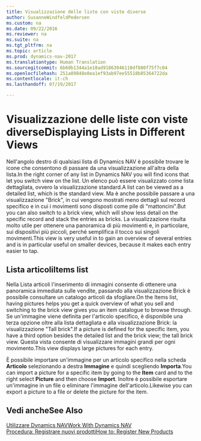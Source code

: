 ```yaml
---
title: Visualizzazione delle liste con viste diverse
author: SusanneWindfeldPedersen
ms.custom: na
ms.date: 09/22/2016
ms.reviewer: na
ms.suite: na
ms.tgt_pltfrm: na
ms.topic: article
ms.prod: dynamics-nav-2017
ms.translationtype: Human Translation
ms.sourcegitcommit: 6b60b1344a1e18ad91863046110df880f75f7c04
ms.openlocfilehash: 251a89848e8ea1ef93ab97ee55518b85364722da
ms.contentlocale: it-ch
ms.lasthandoff: 07/19/2017

---
```


# <a name="displaying-lists-in-different-views"></a><span data-ttu-id="99d0f-102">Visualizzazione delle liste con viste diverse</span><span class="sxs-lookup"><span data-stu-id="99d0f-102">Displaying Lists in Different Views</span></span>
<span data-ttu-id="99d0f-103">Nell'angolo destro di qualsiasi lista di Dynamics NAV è possibile trovare le icone che consentono di passare da una visualizzazione all'altra della lista.</span><span class="sxs-lookup"><span data-stu-id="99d0f-103">In the right corner of any list in Dynamics NAV you will find icons that let you switch view on the list.</span></span> <span data-ttu-id="99d0f-104">Un elenco può essere visualizzato come lista dettagliata, ovvero la visualizzazione standard.</span><span class="sxs-lookup"><span data-stu-id="99d0f-104">A list can be viewed as a detailed list, which is the standard view.</span></span> <span data-ttu-id="99d0f-105">Ma è anche possibile passare a una visualizzazione "Brick", in cui vengono mostrati meno dettagli sul record specifico e in cui i movimenti sono disposti come pile di "mattoncini".</span><span class="sxs-lookup"><span data-stu-id="99d0f-105">But you can also switch to a brick view, which will show less detail on the specific record and stack the entries as bricks.</span></span> <span data-ttu-id="99d0f-106">La visualizzazione risulta molto utile per ottenere una panoramica di più movimenti e, in particolare, sui dispositivi più piccoli, perché semplifica il tocco sui singoli movimenti.</span><span class="sxs-lookup"><span data-stu-id="99d0f-106">This view is very useful in to gain an overview of several entries and is in particular useful on smaller devices, because it makes each entry easier to tap.</span></span>

## <a name="items-list"></a><span data-ttu-id="99d0f-107">Lista articoli</span><span class="sxs-lookup"><span data-stu-id="99d0f-107">Items list</span></span>
<span data-ttu-id="99d0f-108">Nella Lista articoli l'inserimento di immagini consente di ottenere una panoramica immediata sulle vendite, passando alla visualizzazione Brick è possibile consultare un catalogo articoli da sfogliare.</span><span class="sxs-lookup"><span data-stu-id="99d0f-108">On the Items list, having pictures helps you get a quick overview of what you sell and switching to the brick view gives you an item catalogue to browse through.</span></span> <span data-ttu-id="99d0f-109">Se un'immagine viene definita per l'articolo specifico, è disponibile una terza opzione oltre alla lista dettagliata e alla visualizzazione Brick: la visualizzazione "Tall brick".</span><span class="sxs-lookup"><span data-stu-id="99d0f-109">If a picture is defined for the specific item, you have a third option besides the detailed list and the brick view; the tall brick view.</span></span> <span data-ttu-id="99d0f-110">Questa vista consente di visualizzare immagini grandi per ogni movimento.</span><span class="sxs-lookup"><span data-stu-id="99d0f-110">This view displays large pictures for each entry.</span></span>

<span data-ttu-id="99d0f-111">È possibile importare un'immagine per un articolo specifico nella scheda **Articolo** selezionando a destra **Immagine** e quindi scegliendo **Importa**.</span><span class="sxs-lookup"><span data-stu-id="99d0f-111">You can import a picture for a specific item by going to the **Item** card and to the right select **Picture** and then choose **Import**.</span></span> <span data-ttu-id="99d0f-112">Inoltre è possibile esportare un'immagine in un file o eliminare l'immagine dell'articolo.</span><span class="sxs-lookup"><span data-stu-id="99d0f-112">Likewise you can export a picture to a file or delete the picture for the item.</span></span>  

## <a name="see-also"></a><span data-ttu-id="99d0f-113">Vedi anche</span><span class="sxs-lookup"><span data-stu-id="99d0f-113">See Also</span></span>
[<span data-ttu-id="99d0f-114">Utilizzare Dynamics NAV</span><span class="sxs-lookup"><span data-stu-id="99d0f-114">Work With Dynamics NAV</span></span>](ui-work-product.md)  
[<span data-ttu-id="99d0f-115">Procedura: Registrare nuovi prodotti</span><span class="sxs-lookup"><span data-stu-id="99d0f-115">How to: Register New Products</span></span>](inventory-how-register-new-products.md)  

